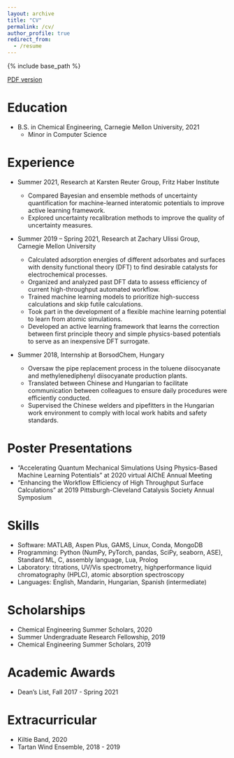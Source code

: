 ```yaml
---
layout: archive
title: "CV"
permalink: /cv/
author_profile: true
redirect_from:
  - /resume
---
```


{% include base_path %}

[PDF version](https://ruiqic.github.io/files/Simple_CV.pdf)

Education
======
* B.S. in Chemical Engineering, Carnegie Mellon University, 2021
  * Minor in Computer Science


Experience
======
* Summer 2021, Research at Karsten Reuter Group, Fritz Haber Institute
  * Compared Bayesian and ensemble methods of uncertainty quantification for machine-learned interatomic potentials to improve active learning framework.
  * Explored uncertainty recalibration methods to improve the quality of uncertainty measures.

* Summer 2019 – Spring 2021, Research at Zachary Ulissi Group, Carnegie Mellon University
  * Calculated adsorption energies of different adsorbates and surfaces with density functional theory (DFT) to find desirable catalysts for electrochemical processes.
  * Organized and analyzed past DFT data to assess efficiency of current high-throughput automated workflow.
  * Trained machine learning models to prioritize high-success calculations and skip futile calculations.
  * Took part in the development of a flexible machine learning potential to learn from atomic simulations.
  * Developed an active learning framework that learns the correction between first principle theory and simple physics-based potentials to serve as an inexpensive DFT surrogate.

* Summer 2018, Internship at BorsodChem, Hungary
  * Oversaw the pipe replacement process in the toluene diisocyanate and methylenediphenyl diisocyanate production plants.
  * Translated between Chinese and Hungarian to facilitate communication between colleagues to ensure daily procedures were efficiently conducted.
  * Supervised the Chinese welders and pipefitters in the Hungarian work environment to comply with local work habits and safety standards.
  
  
Poster Presentations
======
* “Accelerating Quantum Mechanical Simulations Using Physics-Based Machine Learning Potentials” at 2020 virtual AIChE Annual Meeting
* “Enhancing the Workflow Efficiency of High Throughput Surface Calculations” at 2019 Pittsburgh-Cleveland Catalysis Society Annual Symposium
  
Skills
======
* Software: MATLAB, Aspen Plus, GAMS, Linux, Conda, MongoDB
* Programming: Python (NumPy, PyTorch, pandas, SciPy, seaborn, ASE), Standard ML, C, assembly language, Lua, Prolog
* Laboratory: titrations, UV/Vis spectrometry, highperformance liquid chromatography (HPLC), atomic absorption spectroscopy
* Languages: English, Mandarin, Hungarian, Spanish (intermediate)
  

Scholarships
======
* Chemical Engineering Summer Scholars, 2020
* Summer Undergraduate Research Fellowship, 2019
* Chemical Engineering Summer Scholars, 2019

Academic Awards
======
* Dean’s List, Fall 2017 - Spring 2021

Extracurricular 
======
* Kiltie Band, 2020
* Tartan Wind Ensemble, 2018 - 2019

